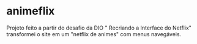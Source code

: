 # animeflix
Projeto feito a partir do desafio da DIO " Recriando a Interface do Netflix" transformei o site em um "netflix de animes" com menus navegáveis.
